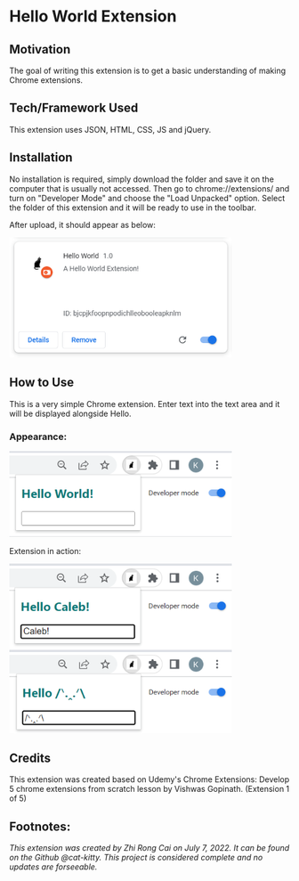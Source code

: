 # Hello World Extension

## Motivation
The goal of writing this extension is to get a basic understanding of making Chrome extensions.

## Tech/Framework Used
This extension uses JSON, HTML, CSS, JS and jQuery.

## Installation
No installation is required, simply download the folder and save it on the computer that is usually not accessed. Then go to chrome://extensions/ and turn on "Developer Mode" and choose the "Load Unpacked" option. Select the folder of this extension and it will be ready to use in the toolbar.

After upload, it should appear as below:<br/>
<!--![image](https://github.com/cat-kitty/5-Chrome-Extensions/blob/main/HelloWorld/Hello%20World%20Extension.png =200x)-->
<img src="Hello World Extension.png" alt="Hello World Extension in Chrome Extension Developer" width="400"/>

## How to Use
This is a very simple Chrome extension. Enter text into the text area and it will be displayed alongside Hello.

### Appearance:
<!-- ![image](https://github.com/cat-kitty/5-Chrome-Extensions/blob/main/HelloWorld/Extension%20Pin.png) -->
<img src="Extension Pin.png" alt="Hello World Extension Pin" width="400"/>

Extension in action: <br/>
<!-- ![image](https://github.com/cat-kitty/5-Chrome-Extensions/blob/main/HelloWorld/Extension%20in%20Action%201.png) <br/> -->
<!-- ![image](https://github.com/cat-kitty/5-Chrome-Extensions/blob/main/HelloWorld/Extension%20in%20Action%202.png) -->
<img src="Extension in Action 1.png" alt="Hello World Extension with Hello Caleb!" width="400">
<img src="Extension in Action 2.png" alt="Hello World Extension with Hello /ᐠ｡ꞈ｡ᐟ\" width="400">

## Credits
This extension was created based on Udemy's Chrome Extensions: Develop 5 chrome extensions from scratch lesson by Vishwas Gopinath. (Extension 1 of 5)

## Footnotes:
*This extension was created by Zhi Rong Cai on July 7, 2022. It can be found on the Github @cat-kitty. This project is considered complete and no updates are forseeable.*
